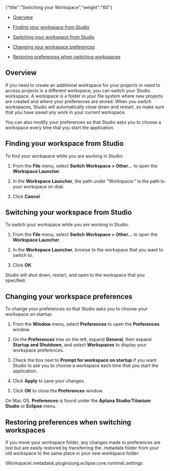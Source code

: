 {"title":"Switching your Workspace","weight":"60"}

* [Overview](#overview)

* [Finding your workspace from Studio](#finding-your-workspace-from-studio)

* [Switching your workspace from Studio](#switching-your-workspace-from-studio)

* [Changing your workspace preferences](#changing-your-workspace-preferences)

* [Restoring preferences when switching workspaces](#restoring-preferences-when-switching-workspaces)

## Overview

If you need to create an additional workspace for your projects or need to access projects in a different workspace, you can switch your Studio workspace. A workspace is a folder in your file system where new projects are created and where your preferences are stored. When you switch workspaces, Studio will automatically close down and restart, so make sure that you have saved any work in your current workspace.

You can also modify your preferences so that Studio asks you to choose a workspace every time that you start the application.

## Finding your workspace from Studio

To find your workspace while you are working in Studio:

1. From the **File** menu, select **Switch Workspace > Other...** to open the **Workspace Launcher**.

2. In the **Workspace Launcher**, the path under "Workspace:" is the path to your workspace on disk.

3. Click **Cancel**.

## Switching your workspace from Studio

To switch your workspace while you are working in Studio:

1. From the **File** menu, select **Switch Workspace > Other...** to open the **Workspace Launcher**.

2. In the **Workspace Launcher**, browse to the workspace that you want to switch to.

3. Click **OK**.

Studio will shut down, restart, and open to the workspace that you specified.

## Changing your workspace preferences

To change your preferences so that Studio asks you to choose your workspace on startup:

1. From the **Window** menu, select **Preferences** to open the **Preferences** window.

2. On the **Preferences** tree on the left, expand **General**, then expand **Startup and Shutdown**, and select **Workspaces** to display your workspace preferences.

3. Check the box next to **Prompt for workspace on startup** if you want Studio to ask you to choose a workspace each time that you start the application.

4. Click **Apply** to save your changes.

5. Click **OK** to close the **Preferences** window.

On Mac OS, **Preferences** is found under the **Aptana Studio**/**Titanium Studio** or **Eclipse** menu.

## Restoring preferences when switching workspaces

If you move your workspace folder, any changes made to preferences are lost but are easily restored by transferring the .metadata folder from your old workspace to the same place in your new workspace folder:

\\Workspace\\.metadata\\.plugins\\org.eclipse.core.runtime\\.settings
